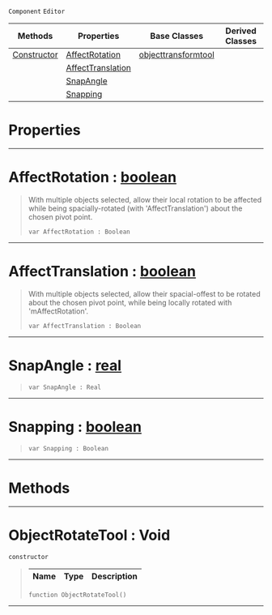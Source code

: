  `Component` `Editor`



|Methods|Properties|Base Classes|Derived Classes|
|---|---|---|---|
|[ Constructor](https://github.com/dragonCASTjosh/PlasmaDocs/blob/master/code_reference/class_reference/objectrotatetool.markdown#objectrotatetool-void)|[ AffectRotation](https://github.com/dragonCASTjosh/PlasmaDocs/blob/master/code_reference/class_reference/objectrotatetool.markdown#affectrotation-plasma-engi)|[objecttransformtool](https://github.com/dragonCASTjosh/PlasmaDocs/blob/master/code_reference/class_reference/objecttransformtool.markdown)| |
| |[ AffectTranslation](https://github.com/dragonCASTjosh/PlasmaDocs/blob/master/code_reference/class_reference/objectrotatetool.markdown#affecttranslation-plasma-e)| | |
| |[ SnapAngle](https://github.com/dragonCASTjosh/PlasmaDocs/blob/master/code_reference/class_reference/objectrotatetool.markdown#snapangle-plasma-engine-do)| | |
| |[ Snapping](https://github.com/dragonCASTjosh/PlasmaDocs/blob/master/code_reference/class_reference/objectrotatetool.markdown#snapping-plasma-engine-doc)| | |


 #  Properties


---  
 #  AffectRotation : [boolean](https://github.com/dragonCASTjosh/PlasmaDocs/blob/master/code_reference/lightning_base_types/boolean.markdown)

> With multiple objects selected, allow their local rotation to be affected while being spacially-rotated (with 'AffectTranslation') about the chosen pivot point.
> ``` lang=cpp, name=Lightning
> var AffectRotation : Boolean


---  
 #  AffectTranslation : [boolean](https://github.com/dragonCASTjosh/PlasmaDocs/blob/master/code_reference/lightning_base_types/boolean.markdown)

> With multiple objects selected, allow their spacial-offest to be rotated about the chosen pivot point, while being locally rotated with 'mAffectRotation'.
> ``` lang=cpp, name=Lightning
> var AffectTranslation : Boolean


---  
 #  SnapAngle : [real](https://github.com/dragonCASTjosh/PlasmaDocs/blob/master/code_reference/lightning_base_types/real.markdown)

> 
> ``` lang=cpp, name=Lightning
> var SnapAngle : Real


---  
 #  Snapping : [boolean](https://github.com/dragonCASTjosh/PlasmaDocs/blob/master/code_reference/lightning_base_types/boolean.markdown)

> 
> ``` lang=cpp, name=Lightning
> var Snapping : Boolean


---  
 #  Methods


---  
 #  ObjectRotateTool : Void

 `constructor`

> 
> |Name|Type|Description|
> |---|---|---|
> ``` lang=cpp, name=Lightning
> function ObjectRotateTool()
> ``` 


---  
 

 